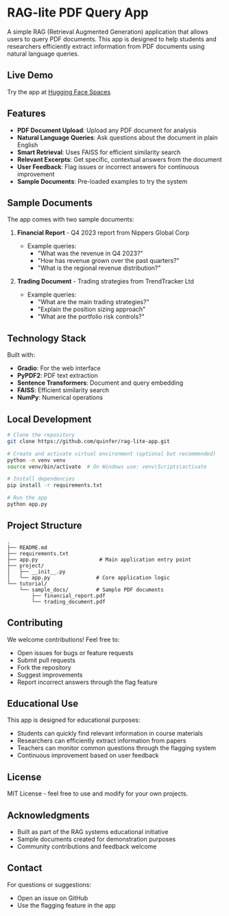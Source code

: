 # RAG-lite PDF Query App

A simple RAG (Retrieval Augmented Generation) application that allows users to query PDF documents. This app is designed to help students and researchers efficiently extract information from PDF documents using natural language queries.

## Live Demo
Try the app at [Hugging Face Spaces](https://huggingface.co/spaces/quinfer/rag-lite-app)

## Features
- **PDF Document Upload**: Upload any PDF document for analysis
- **Natural Language Queries**: Ask questions about the document in plain English
- **Smart Retrieval**: Uses FAISS for efficient similarity search
- **Relevant Excerpts**: Get specific, contextual answers from the document
- **User Feedback**: Flag issues or incorrect answers for continuous improvement
- **Sample Documents**: Pre-loaded examples to try the system

## Sample Documents
The app comes with two sample documents:
1. **Financial Report** - Q4 2023 report from Nippers Global Corp
   - Example queries:
     - "What was the revenue in Q4 2023?"
     - "How has revenue grown over the past quarters?"
     - "What is the regional revenue distribution?"

2. **Trading Document** - Trading strategies from TrendTracker Ltd
   - Example queries:
     - "What are the main trading strategies?"
     - "Explain the position sizing approach"
     - "What are the portfolio risk controls?"

## Technology Stack
Built with:
- **Gradio**: For the web interface
- **PyPDF2**: PDF text extraction
- **Sentence Transformers**: Document and query embedding
- **FAISS**: Efficient similarity search
- **NumPy**: Numerical operations

## Local Development

```bash
# Clone the repository
git clone https://github.com/quinfer/rag-lite-app.git

# Create and activate virtual environment (optional but recommended)
python -m venv venv
source venv/bin/activate  # On Windows use: venv\Scripts\activate

# Install dependencies
pip install -r requirements.txt

# Run the app
python app.py
```

## Project Structure
```
.
├── README.md
├── requirements.txt
├── app.py                    # Main application entry point
├── project/
│   ├── __init__.py
│   └── app.py               # Core application logic
└── tutorial/
    └── sample_docs/         # Sample PDF documents
        ├── financial_report.pdf
        └── trading_document.pdf
```

## Contributing
We welcome contributions! Feel free to:
- Open issues for bugs or feature requests
- Submit pull requests
- Fork the repository
- Suggest improvements
- Report incorrect answers through the flag feature

## Educational Use
This app is designed for educational purposes:
- Students can quickly find relevant information in course materials
- Researchers can efficiently extract information from papers
- Teachers can monitor common questions through the flagging system
- Continuous improvement based on user feedback

## License
MIT License - feel free to use and modify for your own projects.

## Acknowledgments
- Built as part of the RAG systems educational initiative
- Sample documents created for demonstration purposes
- Community contributions and feedback welcome

## Contact
For questions or suggestions:
- Open an issue on GitHub
- Use the flagging feature in the app

